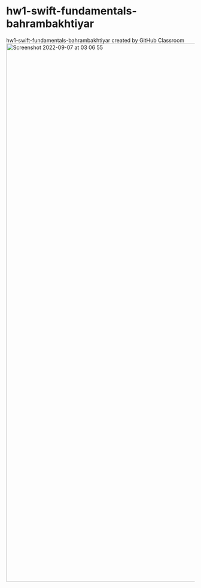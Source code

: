 # hw1-swift-fundamentals-bahrambakhtiyar
hw1-swift-fundamentals-bahrambakhtiyar created by GitHub Classroom
<img width="1440" alt="Screenshot 2022-09-07 at 03 06 55" src="https://user-images.githubusercontent.com/64256223/188755752-7385a0b4-cc6d-4231-8995-1dee6345351c.png">
